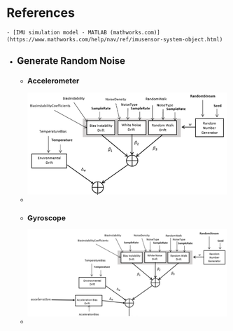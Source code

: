 # References
	- [IMU simulation model - MATLAB (mathworks.com)](https://www.mathworks.com/help/nav/ref/imusensor-system-object.html)
- ## Generate Random Noise
	- ### Accelerometer
	  ![image.png](../assets/image_1709040949282_0.png)
	-
	- ### Gyroscope
	  ![image.png](../assets/image_1709027382147_0.png)
	-